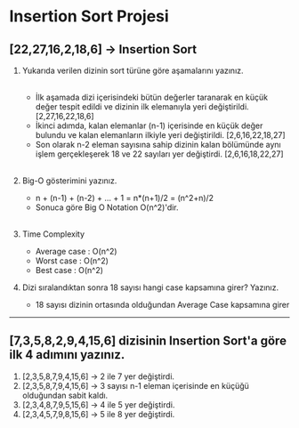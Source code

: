 # Insertion Sort Projesi
## [22,27,16,2,18,6] -> Insertion Sort
1. Yukarıda verilen dizinin sort türüne göre aşamalarını yazınız. <br> <br>
   * İlk aşamada dizi içerisindeki bütün değerler taranarak en küçük değer tespit edildi ve dizinin ilk elemanıyla yeri değiştirildi. [2,27,16,22,18,6]
   * İkinci adımda, kalan elemanlar (n-1) içerisinde en küçük değer bulundu ve kalan elemanların ilkiyle yeri değiştirildi. [2,6,16,22,18,27]
   * Son olarak n-2 eleman sayısına sahip dizinin kalan bölümünde aynı işlem gerçekleşerek 18 ve 22 sayıları yer değiştirdi. [2,6,16,18,22,27] <br><br>

2. Big-O gösterimini yazınız.
    * n + (n-1) + (n-2) + ... + 1 = n*(n+1)/2 = (n^2+n)/2
    * Sonuca göre Big O Notation O(n^2)'dir. <br> <br>
3. Time Complexity
    * Average case : O(n^2) 
    * Worst case : O(n^2)
    * Best case : O(n^2) 
4. Dizi sıralandıktan sonra  18 sayısı hangi case kapsamına girer? Yazınız.  
    * 18 sayısı dizinin ortasında olduğundan Average Case kapsamına girer
---
## [7,3,5,8,2,9,4,15,6] dizisinin Insertion Sort'a göre ilk 4 adımını yazınız.
 1. [2,3,5,8,7,9,4,15,6] -> 2 ile 7 yer değiştirdi.
 2. [2,3,5,8,7,9,4,15,6] -> 3 sayısı n-1 eleman içerisinde en küçüğü olduğundan sabit kaldı.
 3. [2,3,4,8,7,9,5,15,6] -> 4 ile 5 yer değiştirdi.
 4. [2,3,4,5,7,9,8,15,6] -> 5 ile 8 yer değiştirdi.


